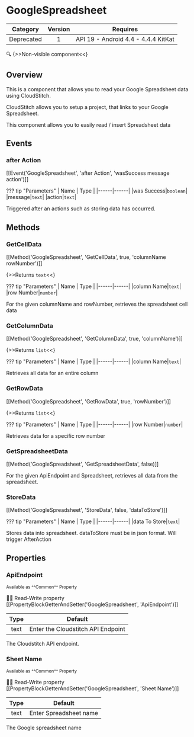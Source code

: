 # GoogleSpreadsheet

| Category | Version | Requires |
|:--------:|:-------:|:--------:|
|Deprecated|1|API 19 - Android 4.4 - 4.4.4 KitKat|

:mag: {>>Non-visible component<<}

## Overview

This is a component that allows you to read your Google Spreadsheet data using CloudStitch. <p>CloudStitch allows you to setup a project, that links to your Google Spreadsheet. <p>This component allows you to easily read / insert Spreadsheet data

## Events

### after Action

[[Event('GoogleSpreadsheet', 'after Action', 'wasSuccess message action')]]

??? tip "Parameters"
    | Name | Type |
    |------|------|
    |was Success|`boolean`|
    |message|`text`|
    |action|`text`|


Triggered after an actions such as storing data has occurred.

## Methods

### GetCellData

[[Method('GoogleSpreadsheet', 'GetCellData', true, 'columnName rowNumber')]]

{>>Returns `text`<<}

??? tip "Parameters"
    | Name | Type |
    |------|------|
    |column Name|`text`|
    |row Number|`number`|


For the given columnName and rowNumber, retrieves the spreadsheet cell data

### GetColumnData

[[Method('GoogleSpreadsheet', 'GetColumnData', true, 'columnName')]]

{>>Returns `list`<<}

??? tip "Parameters"
    | Name | Type |
    |------|------|
    |column Name|`text`|


Retrieves all data for an entire column

### GetRowData

[[Method('GoogleSpreadsheet', 'GetRowData', true, 'rowNumber')]]

{>>Returns `list`<<}

??? tip "Parameters"
    | Name | Type |
    |------|------|
    |row Number|`number`|


Retrieves data for a specific row number

### GetSpreadsheetData

[[Method('GoogleSpreadsheet', 'GetSpreadsheetData', false)]]

For the given ApiEndpoint and Spreadsheet, retrieves all data from the spreadsheet.

### StoreData

[[Method('GoogleSpreadsheet', 'StoreData', false, 'dataToStore')]]

??? tip "Parameters"
    | Name | Type |
    |------|------|
    |data To Store|`text`|


Stores data into spreadsheet. dataToStore must be in json format. Will trigger AfterAction

## Properties

### ApiEndpoint

<small>Available as ^^Common^^ Property</small>

:eyes::pencil: Read-Write property
[[PropertyBlockGetterAndSetter('GoogleSpreadsheet', 'ApiEndpoint')]]

| Type | Default |
|:----:|:-------:|
|text|Enter the Cloudstitch API Endpoint|

The Cloudstitch API endpoint.

### Sheet Name

<small>Available as ^^Common^^ Property</small>

:eyes::pencil: Read-Write property
[[PropertyBlockGetterAndSetter('GoogleSpreadsheet', 'Sheet Name')]]

| Type | Default |
|:----:|:-------:|
|text|Enter Spreadsheet name|

The Google spreadsheet name